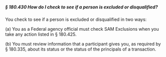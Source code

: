 ##### § 180.430 How do I check to see if a person is excluded or disqualified? #####

You check to see if a person is excluded or disqualified in two ways:

(a) You as a Federal agency official must check SAM Exclusions when you take any action listed in § 180.425.

(b) You must review information that a participant gives you, as required by § 180.335, about its status or the status of the principals of a transaction.